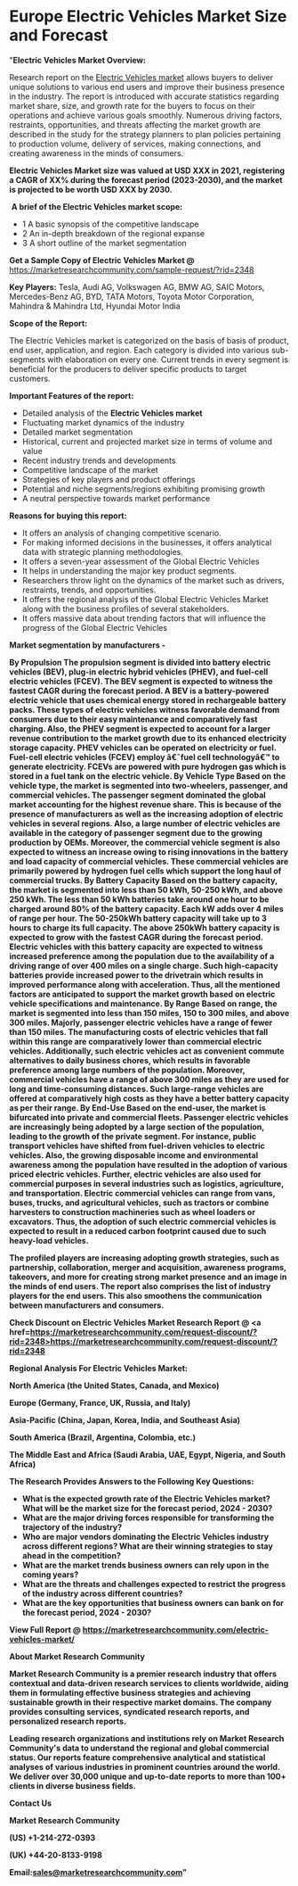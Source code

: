 # Europe Electric Vehicles Market Size and Forecast
"<strong>Electric Vehicles Market Overview:</strong>

Research report on the <a href=https://marketresearchcommunity.com/electric-vehicles-market/>Electric Vehicles market</a> allows buyers to deliver unique solutions to various end users and improve their business presence in the industry. The report is introduced with accurate statistics regarding market share, size, and growth rate for the buyers to focus on their operations and achieve various goals smoothly. Numerous driving factors, restraints, opportunities, and threats affecting the market growth are described in the study for the strategy planners to plan policies pertaining to production volume, delivery of services, making connections, and creating awareness in the minds of consumers.

<strong>Electric Vehicles Market size was valued at USD XXX in 2021, registering a CAGR of XX% during the forecast period (2023-2030), and the market is projected to be worth USD XXX by 2030.</strong>

 <Strong>A brief of the Electric Vehicles market scope:</Strong>
<ul>
 <li>1  A basic synopsis of the competitive landscape</li>
 <li>2  An in-depth breakdown of the regional expanse</li>
 <li>3  A short outline of the market segmentation</li>
</ul>
<strong>Get a Sample Copy of Electric Vehicles Market @ </b></strong><a href=https://marketresearchcommunity.com/sample-request/?rid=2348><u>https://marketresearchcommunity.com/sample-request/?rid=2348</u></a>

<strong>Key Players:</strong> 
Tesla, Audi AG, Volkswagen AG, BMW AG, SAIC Motors, Mercedes-Benz AG, BYD, TATA Motors, Toyota Motor Corporation, Mahindra &amp; Mahindra Ltd, Hyundai Motor India

<strong>Scope of the Report:</strong>

The Electric Vehicles market is categorized on the basis of basis of product, end user, application, and region. Each category is divided into various sub-segments with elaboration on every one. Current trends in every segment is beneficial for the producers to deliver specific products to target customers.

<strong><b>Important Features of the report:</b></strong>
<ul>
  <li>Detailed analysis of the <strong><b>Electric Vehicles </b></strong><strong><b>market</b></strong></li>
  <li>Fluctuating market dynamics of the industry</li>
  <li>Detailed market segmentation</li>
  <li>Historical, current and projected market size in terms of volume and value</li>
  <li>Recent industry trends and developments</li>
  <li>Competitive landscape of the market</li>
  <li>Strategies of key players and product offerings</li>
  <li>Potential and niche segments/regions exhibiting promising growth</li>
  <li>A neutral perspective towards market performance</li>
</ul>
<strong><b>Reasons for buying this report:</b></strong>
<ul>
  <li>It offers an analysis of changing competitive scenario.</li>
  <li>For making informed decisions in the businesses, it offers analytical data with strategic planning methodologies.</li>
  <li>It offers a seven-year assessment of the Global Electric Vehicles</li>
  <li>It helps in understanding the major key product segments.</li>
  <li>Researchers throw light on the dynamics of the market such as drivers, restraints, trends, and opportunities.</li>
  <li>It offers the regional analysis of the Global Electric Vehicles Market along with the business profiles of several stakeholders.</li>
  <li>It offers massive data about trending factors that will influence the progress of the Global Electric Vehicles</li>
</ul>

<strong>Market segmentation by manufacturers -</strong>

<strong><strong>By Propulsion</strong></h4>
The propulsion segment is divided into battery electric vehicles (BEV), plug-in electric hybrid vehicles (PHEV), and fuel-cell electric vehicles (FCEV). The BEV segment is expected to witness the fastest CAGR during the forecast period. A BEV is a battery-powered electric vehicle that uses chemical energy stored in rechargeable battery packs. These types of electric vehicles witness favorable demand from consumers due to their easy maintenance and comparatively fast charging. Also, the PHEV segment is expected to account for a larger revenue contribution to the market growth due to its enhanced electricity storage capacity. PHEV vehicles can be operated on electricity or fuel. Fuel-cell electric vehicles (FCEV) employ â€˜fuel cell technologyâ€™ to generate electricity. FCEVs are powered with pure hydrogen gas which is stored in a fuel tank on the electric vehicle.
<strong><strong>By Vehicle Type</strong></h4>
Based on the vehicle type, the market is segmented into two-wheelers, passenger, and commercial vehicles. The passenger segment dominated the global market accounting for the highest revenue share. This is because of the presence of manufacturers as well as the increasing adoption of electric vehicles in several regions. Also, a large number of electric vehicles are available in the category of passenger segment due to the growing production by OEMs. Moreover, the commercial vehicle segment is also expected to witness an increase owing to rising innovations in the battery and load capacity of commercial vehicles. These commercial vehicles are primarily powered by hydrogen fuel cells which support the long haul of commercial trucks.
<strong><strong>By Battery Capacity</strong></h4>
Based on the battery capacity, the market is segmented into less than 50 kWh, 50-250 kWh, and above 250 kWh. The less than 50 kWh batteries take around one hour to be charged around 80% of the battery capacity. Each kW adds over 4 miles of range per hour. The 50-250kWh battery capacity will take up to 3 hours to charge its full capacity. The above 250kWh battery capacity is expected to grow with the fastest CAGR during the forecast period. Electric vehicles with this battery capacity are expected to witness increased preference among the population due to the availability of a driving range of over 400 miles on a single charge. Such high-capacity batteries provide increased power to the drivetrain which results in improved performance along with acceleration. Thus, all the mentioned factors are anticipated to support the market growth based on electric vehicle specifications and maintenance.
<strong><strong>By Range</strong></h4>
Based on range, the market is segmented into less than 150 miles, 150 to 300 miles, and above 300 miles. Majorly, passenger electric vehicles have a range of fewer than 150 miles. The manufacturing costs of electric vehicles that fall within this range are comparatively lower than commercial electric vehicles. Additionally, such electric vehicles act as convenient commute alternatives to daily business chores, which results in favorable preference among large numbers of the population. Moreover, commercial vehicles have a range of above 300 miles as they are used for long and time-consuming distances. Such large-range vehicles are offered at comparatively high costs as they have a better battery capacity as per their range.
<strong><strong>By End-Use</strong></h4>
Based on the end-user, the market is bifurcated into private and commercial fleets. Passenger electric vehicles are increasingly being adopted by a large section of the population, leading to the growth of the private segment. For instance, public transport vehicles have shifted from fuel-driven vehicles to electric vehicles. Also, the growing disposable income and environmental awareness among the population have resulted in the adoption of various priced electric vehicles. Further, electric vehicles are also used for commercial purposes in several industries such as logistics, agriculture, and transportation. Electric commercial vehicles can range from vans, buses, trucks, and agricultural vehicles, such as tractors or combine harvesters to construction machineries such as wheel loaders or excavators. Thus, the adoption of such electric commercial vehicles is expected to result in a reduced carbon footprint caused due to such heavy-load vehicles.

The profiled players are increasing adopting growth strategies, such as partnership, collaboration, merger and acquisition, awareness programs, takeovers, and more for creating strong market presence and an image in the minds of end users. The report also comprises the list of industry players for the end users. This also smoothens the communication between manufacturers and consumers.

<strong><b>Check Discount on Electric Vehicles Market Research Report @ </b></strong><a href=https://marketresearchcommunity.com/request-discount/?rid=2348><u>https://marketresearchcommunity.com/request-discount/?rid=2348</u></a>

<strong>Regional Analysis For Electric Vehicles Market:</strong>

<strong>North America</strong> (the United States, Canada, and Mexico)

<strong>Europe</strong> (Germany, France, UK, Russia, and Italy)

<strong>Asia-Pacific</strong> (China, Japan, Korea, India, and Southeast Asia)

<strong>South America</strong> (Brazil, Argentina, Colombia, etc.)

<strong>The Middle East and Africa</strong> (Saudi Arabia, UAE, Egypt, Nigeria, and South Africa)

<strong>The Research Provides Answers to the Following Key Questions:</strong>
<ul>
 	<li>What is the expected growth rate of the Electric Vehicles market? What will be the market size for the forecast period, 2024 - 2030?</li>
 	<li>What are the major driving forces responsible for transforming the trajectory of the industry?</li>
 	<li>Who are major vendors dominating the Electric Vehicles industry across different regions? What are their winning strategies to stay ahead in the competition?</li>
 	<li>What are the market trends business owners can rely upon in the coming years?</li>
 	<li>What are the threats and challenges expected to restrict the progress of the industry across different countries?</li>
 	<li>What are the key opportunities that business owners can bank on for the forecast period, 2024 - 2030?</li>
</ul>

<strong>View Full Report @</strong> <a href=https://marketresearchcommunity.com/electric-vehicles-market/>https://marketresearchcommunity.com/electric-vehicles-market/</a>

<strong>About Market Research Community</strong>

Market Research Community is a premier research industry that offers contextual and data-driven research services to clients worldwide, aiding them in formulating effective business strategies and achieving sustainable growth in their respective market domains. The company provides consulting services, syndicated research reports, and personalized research reports.

Leading research organizations and institutions rely on Market Research Community's data to understand the regional and global commercial status. Our reports feature comprehensive analytical and statistical analyses of various industries in prominent countries around the world. We deliver over 30,000 unique and up-to-date reports to more than 100+ clients in diverse business fields.

<strong>Contact Us</strong>

<strong>Market Research Community</strong>

(US) +1-214-272-0393

(UK) +44-20-8133-9198

<strong>Email:</strong>sales@marketresearchcommunity.com"
